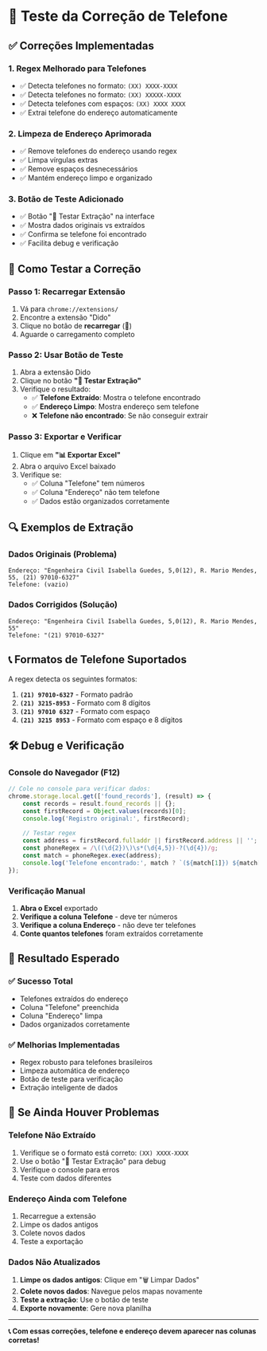 # 🔧 Teste da Correção de Telefone

## ✅ Correções Implementadas

### **1. Regex Melhorado para Telefones**
- ✅ Detecta telefones no formato: `(XX) XXXX-XXXX`
- ✅ Detecta telefones no formato: `(XX) XXXXX-XXXX`
- ✅ Detecta telefones com espaços: `(XX) XXXX XXXX`
- ✅ Extrai telefone do endereço automaticamente

### **2. Limpeza de Endereço Aprimorada**
- ✅ Remove telefones do endereço usando regex
- ✅ Limpa vírgulas extras
- ✅ Remove espaços desnecessários
- ✅ Mantém endereço limpo e organizado

### **3. Botão de Teste Adicionado**
- ✅ Botão "🔧 Testar Extração" na interface
- ✅ Mostra dados originais vs extraídos
- ✅ Confirma se telefone foi encontrado
- ✅ Facilita debug e verificação

## 🚀 Como Testar a Correção

### **Passo 1: Recarregar Extensão**
1. Vá para `chrome://extensions/`
2. Encontre a extensão "Dido"
3. Clique no botão de **recarregar** (🔄)
4. Aguarde o carregamento completo

### **Passo 2: Usar Botão de Teste**
1. Abra a extensão Dido
2. Clique no botão **"🔧 Testar Extração"**
3. Verifique o resultado:
   - ✅ **Telefone Extraído**: Mostra o telefone encontrado
   - ✅ **Endereço Limpo**: Mostra endereço sem telefone
   - ❌ **Telefone não encontrado**: Se não conseguir extrair

### **Passo 3: Exportar e Verificar**
1. Clique em **"📊 Exportar Excel"**
2. Abra o arquivo Excel baixado
3. Verifique se:
   - ✅ Coluna "Telefone" tem números
   - ✅ Coluna "Endereço" não tem telefone
   - ✅ Dados estão organizados corretamente

## 🔍 Exemplos de Extração

### **Dados Originais (Problema)**
```
Endereço: "Engenheira Civil Isabella Guedes, 5,0(12), R. Mario Mendes, 55, (21) 97010-6327"
Telefone: (vazio)
```

### **Dados Corrigidos (Solução)**
```
Endereço: "Engenheira Civil Isabella Guedes, 5,0(12), R. Mario Mendes, 55"
Telefone: "(21) 97010-6327"
```

## 📞 Formatos de Telefone Suportados

A regex detecta os seguintes formatos:

1. **`(21) 97010-6327`** - Formato padrão
2. **`(21) 3215-8953`** - Formato com 8 dígitos
3. **`(21) 97010 6327`** - Formato com espaço
4. **`(21) 3215 8953`** - Formato com espaço e 8 dígitos

## 🛠️ Debug e Verificação

### **Console do Navegador (F12)**
```javascript
// Cole no console para verificar dados:
chrome.storage.local.get(['found_records'], (result) => {
    const records = result.found_records || {};
    const firstRecord = Object.values(records)[0];
    console.log('Registro original:', firstRecord);
    
    // Testar regex
    const address = firstRecord.fulladdr || firstRecord.address || '';
    const phoneRegex = /\((\d{2})\)\s*(\d{4,5})-?(\d{4})/g;
    const match = phoneRegex.exec(address);
    console.log('Telefone encontrado:', match ? `(${match[1]}) ${match[2]}-${match[3]}` : 'Não encontrado');
});
```

### **Verificação Manual**
1. **Abra o Excel** exportado
2. **Verifique a coluna Telefone** - deve ter números
3. **Verifique a coluna Endereço** - não deve ter telefones
4. **Conte quantos telefones** foram extraídos corretamente

## 🎯 Resultado Esperado

### **✅ Sucesso Total**
- Telefones extraídos do endereço
- Coluna "Telefone" preenchida
- Coluna "Endereço" limpa
- Dados organizados corretamente

### **✅ Melhorias Implementadas**
- Regex robusto para telefones brasileiros
- Limpeza automática de endereço
- Botão de teste para verificação
- Extração inteligente de dados

## 🔧 Se Ainda Houver Problemas

### **Telefone Não Extraído**
1. Verifique se o formato está correto: `(XX) XXXX-XXXX`
2. Use o botão "🔧 Testar Extração" para debug
3. Verifique o console para erros
4. Teste com dados diferentes

### **Endereço Ainda com Telefone**
1. Recarregue a extensão
2. Limpe os dados antigos
3. Colete novos dados
4. Teste a exportação

### **Dados Não Atualizados**
1. **Limpe os dados antigos**: Clique em "🗑️ Limpar Dados"
2. **Colete novos dados**: Navegue pelos mapas novamente
3. **Teste a extração**: Use o botão de teste
4. **Exporte novamente**: Gere nova planilha

---

**📞 Com essas correções, telefone e endereço devem aparecer nas colunas corretas!**
